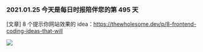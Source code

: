 ### 2021.01.25 今天是每日时报陪伴您的第 495 天

[文章] 8 个提示你网站效果的 idea：<https://thewholesome.dev/p/8-frontend-coding-ideas-that-will>

![](https://cdn.substack.com/image/fetch/w_1456,c_limit,f_auto,q_auto:good,fl_progressive:steep/https%3A%2F%2Fbucketeer-e05bbc84-baa3-437e-9518-adb32be77984.s3.amazonaws.com%2Fpublic%2Fimages%2F4539d098-5b54-40e5-8d4b-b12f72343a1c_575x418.gif)
